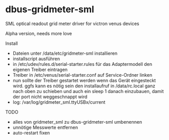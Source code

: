 # dbus-gridmeter-sml
SML optical readout grid meter driver for victron venus devices

Alpha version, needs more love

Install

* Dateien unter /data/etc/gridmeter-sml installieren
* installscript ausführen
* in /etc/udev/rules.d/serial-starter.rules für das Adaptermodell den eigenen Treiber eintragen
* Treiber in /etc/venus/serial-starter.conf auf Service-Ordner linken
* nun sollte der Treiber gestartet werden wenn das Gerät eingesteckt wird. ggfs kann es nötig sein den installaufruf in /data/rc.local ganz nach oben zu schieben und auch ein sleep 1 danach einzubauen, damit der port nicht weggeschnappt wird
* log: /var/log/gridmeter_sml.ttyUSBx/current


TODO

* alles von gridmeter_sml zu dbus-gridmeter-sml umbenennen
* unnötige Messwerte entfernen
* auto-restart fixen

